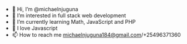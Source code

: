 - 👋 Hi, I’m @michaelnjuguna
- 👀 I’m interested in full stack web development
- 🌱 I’m currently learning Math, JavaScript and PHP
- 💞 I love Javascript
- 📫 How to reach me michaelnjuguna184@gmail.com/+25496371360

<!---
michaelnjuguna/michaelnjuguna is a ✨ special ✨ repository because its `README.md` (this file) appears on your GitHub profile.
You can click the Preview link to take a look at your changes.
--->
